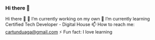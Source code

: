 ### Hi there 👋

Hi there 👋
🔭 I’m currently working on my own
🌱 I’m currently learning Certified Tech Developer - Digital House
📫 How to reach me: cartunduaga@gmail.com
⚡ Fun fact: I love learning 

<!--
**cartunduaga06/cartunduaga06** is a ✨ _special_ ✨ repository because its `README.md` (this file) appears on your GitHub profile.

Here are some ideas to get you started:

- 🔭 I’m currently working on ...
- 🌱 I’m currently learning ...
- 👯 I’m looking to collaborate on ...
- 🤔 I’m looking for help with ...
- 💬 Ask me about ...
- 📫 How to reach me: ...
- 😄 Pronouns: ...
- ⚡ Fun fact: ...
-->
